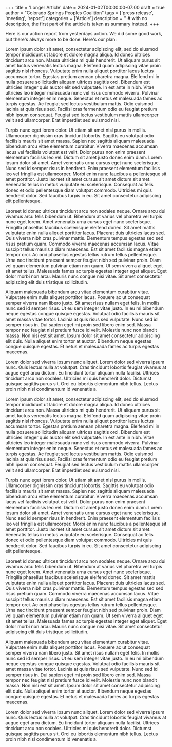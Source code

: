 +++
title = 'Longer Article'
date = 2024-01-02T00:00:00-07:00
draft = true
author = "Colorado Springs Peoples Coalition"
tags = ['press release', 'meeting', 'report']
categories = ['Article']
description = '' # with no description, the first part of the article is taken as summary instead.
+++

Here is our action report from yesterdays action. We did some good work, but there's always more to be done. Here's our plan:

Lorem ipsum dolor sit amet, consectetur adipiscing elit, sed do eiusmod tempor incididunt ut labore et dolore magna aliqua. Id donec ultrices tincidunt arcu non. Massa ultricies mi quis hendrerit. Ut aliquam purus sit amet luctus venenatis lectus magna. Eleifend quam adipiscing vitae proin sagittis nisl rhoncus. Vulputate enim nulla aliquet porttitor lacus luctus accumsan tortor. Egestas pretium aenean pharetra magna. Eleifend mi in nulla posuere sollicitudin aliquam ultrices sagittis orci. Bibendum est ultricies integer quis auctor elit sed vulputate. In est ante in nibh. Vitae ultricies leo integer malesuada nunc vel risus commodo viverra. Pulvinar elementum integer enim neque. Senectus et netus et malesuada fames ac turpis egestas. Ac feugiat sed lectus vestibulum mattis. Odio euismod lacinia at quis risus sed. Facilisi cras fermentum odio eu feugiat pretium nibh ipsum consequat. Feugiat sed lectus vestibulum mattis ullamcorper velit sed ullamcorper. Erat imperdiet sed euismod nisi.

Turpis nunc eget lorem dolor. Ut etiam sit amet nisl purus in mollis. Ullamcorper dignissim cras tincidunt lobortis. Sagittis eu volutpat odio facilisis mauris sit amet massa. Sapien nec sagittis aliquam malesuada bibendum arcu vitae elementum curabitur. Viverra maecenas accumsan lacus vel facilisis volutpat est velit. Dolor purus non enim praesent elementum facilisis leo vel. Dictum sit amet justo donec enim diam. Lorem ipsum dolor sit amet. Amet venenatis urna cursus eget nunc scelerisque. Nunc sed id semper risus in hendrerit. Enim praesent elementum facilisis leo vel fringilla est ullamcorper. Morbi enim nunc faucibus a pellentesque sit amet porttitor. Justo laoreet sit amet cursus sit amet dictum sit amet. Venenatis tellus in metus vulputate eu scelerisque. Consequat ac felis donec et odio pellentesque diam volutpat commodo. Ultricies mi quis hendrerit dolor. Sed faucibus turpis in eu. Sit amet consectetur adipiscing elit pellentesque.

Laoreet id donec ultrices tincidunt arcu non sodales neque. Ornare arcu dui vivamus arcu felis bibendum ut. Bibendum at varius vel pharetra vel turpis nunc eget lorem. Amet venenatis urna cursus eget nunc scelerisque. Fringilla phasellus faucibus scelerisque eleifend donec. Sit amet mattis vulputate enim nulla aliquet porttitor lacus. Placerat duis ultricies lacus sed. Quis viverra nibh cras pulvinar mattis. Elementum tempus egestas sed sed risus pretium quam. Commodo viverra maecenas accumsan lacus. Vitae suscipit tellus mauris a diam maecenas. Est sit amet facilisis magna etiam tempor orci. Ac orci phasellus egestas tellus rutrum tellus pellentesque. Urna nec tincidunt praesent semper feugiat nibh sed pulvinar proin. Diam vel quam elementum pulvinar etiam non quam. Ut sem viverra aliquet eget sit amet tellus. Malesuada fames ac turpis egestas integer eget aliquet. Eget dolor morbi non arcu. Mauris nunc congue nisi vitae. Sit amet consectetur adipiscing elit duis tristique sollicitudin.

Aliquam malesuada bibendum arcu vitae elementum curabitur vitae. Vulputate enim nulla aliquet porttitor lacus. Posuere ac ut consequat semper viverra nam libero justo. Sit amet risus nullam eget felis. In mollis nunc sed id semper risus. Ut eu sem integer vitae justo. In eu mi bibendum neque egestas congue quisque egestas. Volutpat odio facilisis mauris sit amet massa vitae tortor. Lacinia at quis risus sed vulputate. Nunc sed id semper risus in. Dui sapien eget mi proin sed libero enim sed. Massa tempor nec feugiat nisl pretium fusce id velit. Molestie nunc non blandit massa. Non nisi est sit amet. Ipsum dolor sit amet consectetur adipiscing elit duis. Nulla aliquet enim tortor at auctor. Bibendum neque egestas congue quisque egestas. Et netus et malesuada fames ac turpis egestas maecenas.

Lorem dolor sed viverra ipsum nunc aliquet. Lorem dolor sed viverra ipsum nunc. Quis lectus nulla at volutpat. Cras tincidunt lobortis feugiat vivamus at augue eget arcu dictum. Eu tincidunt tortor aliquam nulla facilisi. Ultrices tincidunt arcu non sodales. Ultricies mi quis hendrerit dolor. Dictumst quisque sagittis purus sit. Orci eu lobortis elementum nibh tellus. Lectus proin nibh nisl condimentum id venenatis a.

Lorem ipsum dolor sit amet, consectetur adipiscing elit, sed do eiusmod tempor incididunt ut labore et dolore magna aliqua. Id donec ultrices tincidunt arcu non. Massa ultricies mi quis hendrerit. Ut aliquam purus sit amet luctus venenatis lectus magna. Eleifend quam adipiscing vitae proin sagittis nisl rhoncus. Vulputate enim nulla aliquet porttitor lacus luctus accumsan tortor. Egestas pretium aenean pharetra magna. Eleifend mi in nulla posuere sollicitudin aliquam ultrices sagittis orci. Bibendum est ultricies integer quis auctor elit sed vulputate. In est ante in nibh. Vitae ultricies leo integer malesuada nunc vel risus commodo viverra. Pulvinar elementum integer enim neque. Senectus et netus et malesuada fames ac turpis egestas. Ac feugiat sed lectus vestibulum mattis. Odio euismod lacinia at quis risus sed. Facilisi cras fermentum odio eu feugiat pretium nibh ipsum consequat. Feugiat sed lectus vestibulum mattis ullamcorper velit sed ullamcorper. Erat imperdiet sed euismod nisi.

Turpis nunc eget lorem dolor. Ut etiam sit amet nisl purus in mollis. Ullamcorper dignissim cras tincidunt lobortis. Sagittis eu volutpat odio facilisis mauris sit amet massa. Sapien nec sagittis aliquam malesuada bibendum arcu vitae elementum curabitur. Viverra maecenas accumsan lacus vel facilisis volutpat est velit. Dolor purus non enim praesent elementum facilisis leo vel. Dictum sit amet justo donec enim diam. Lorem ipsum dolor sit amet. Amet venenatis urna cursus eget nunc scelerisque. Nunc sed id semper risus in hendrerit. Enim praesent elementum facilisis leo vel fringilla est ullamcorper. Morbi enim nunc faucibus a pellentesque sit amet porttitor. Justo laoreet sit amet cursus sit amet dictum sit amet. Venenatis tellus in metus vulputate eu scelerisque. Consequat ac felis donec et odio pellentesque diam volutpat commodo. Ultricies mi quis hendrerit dolor. Sed faucibus turpis in eu. Sit amet consectetur adipiscing elit pellentesque.

Laoreet id donec ultrices tincidunt arcu non sodales neque. Ornare arcu dui vivamus arcu felis bibendum ut. Bibendum at varius vel pharetra vel turpis nunc eget lorem. Amet venenatis urna cursus eget nunc scelerisque. Fringilla phasellus faucibus scelerisque eleifend donec. Sit amet mattis vulputate enim nulla aliquet porttitor lacus. Placerat duis ultricies lacus sed. Quis viverra nibh cras pulvinar mattis. Elementum tempus egestas sed sed risus pretium quam. Commodo viverra maecenas accumsan lacus. Vitae suscipit tellus mauris a diam maecenas. Est sit amet facilisis magna etiam tempor orci. Ac orci phasellus egestas tellus rutrum tellus pellentesque. Urna nec tincidunt praesent semper feugiat nibh sed pulvinar proin. Diam vel quam elementum pulvinar etiam non quam. Ut sem viverra aliquet eget sit amet tellus. Malesuada fames ac turpis egestas integer eget aliquet. Eget dolor morbi non arcu. Mauris nunc congue nisi vitae. Sit amet consectetur adipiscing elit duis tristique sollicitudin.

Aliquam malesuada bibendum arcu vitae elementum curabitur vitae. Vulputate enim nulla aliquet porttitor lacus. Posuere ac ut consequat semper viverra nam libero justo. Sit amet risus nullam eget felis. In mollis nunc sed id semper risus. Ut eu sem integer vitae justo. In eu mi bibendum neque egestas congue quisque egestas. Volutpat odio facilisis mauris sit amet massa vitae tortor. Lacinia at quis risus sed vulputate. Nunc sed id semper risus in. Dui sapien eget mi proin sed libero enim sed. Massa tempor nec feugiat nisl pretium fusce id velit. Molestie nunc non blandit massa. Non nisi est sit amet. Ipsum dolor sit amet consectetur adipiscing elit duis. Nulla aliquet enim tortor at auctor. Bibendum neque egestas congue quisque egestas. Et netus et malesuada fames ac turpis egestas maecenas.

Lorem dolor sed viverra ipsum nunc aliquet. Lorem dolor sed viverra ipsum nunc. Quis lectus nulla at volutpat. Cras tincidunt lobortis feugiat vivamus at augue eget arcu dictum. Eu tincidunt tortor aliquam nulla facilisi. Ultrices tincidunt arcu non sodales. Ultricies mi quis hendrerit dolor. Dictumst quisque sagittis purus sit. Orci eu lobortis elementum nibh tellus. Lectus proin nibh nisl condimentum id venenatis a.
